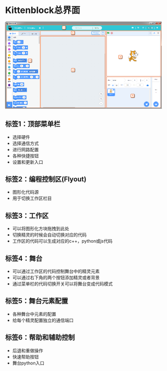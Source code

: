 # Kittenblock总界面 #
![](./images/J.bmp)

## 标签1：顶部菜单栏
- 选择硬件
- 选择通信方式
- 进行网路配置
- 各种快捷按钮
- 设置和更新入口

## 标签2：编程控制区(Flyout)
- 图形化代码源
- 用于切换工作区栏目

## 标签3：工作区
- 可以将图形化方块拖拽到此处
- 切换精灵的时候会自动切换对应的代码
- 工作区的代码可以生成对应的c++，python或js代码

## 标签4：舞台
- 可以通过工作区的代码控制舞台中的精灵元素
- 可以通过右下角的两个按钮添加精灵或者背景
- 通过菜单栏的代码切换开关可以将舞台变成代码模式

## 标签5：舞台元素配置
- 各种舞台中元素的配置
- 给每个精灵配置独立的通信端口

## 标签6：帮助和辅助控制
- 后退和重做操作
- 快速帮助按钮
- 舞台python入口
 
